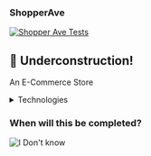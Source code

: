 <h3>ShopperAve</h3>
<p>
  <a href="https://github.com/abdulsamad/shopper-ave/actions"/>
   <img src="https://github.com/abdulsamad/shopper-ave/actions/workflows/ci.yml/badge.svg" alt="Shopper Ave Tests">
  </a>
</h2>

## :construction: Underconstruction!

An E-Commerce Store

<details>
	<summary>Technologies</summary>
	Rect, Next.js, Node, Express and MongoDB
</details>

### When will this be completed?

![I Don't know](https://media.giphy.com/media/cwTtbmUwzPqx2/giphy.gif "I don't know")
